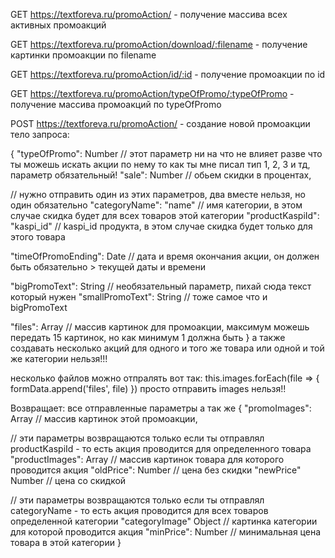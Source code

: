 
GET https://textforeva.ru/promoAction/ - получение массива всех активных промоакций


GET https://textforeva.ru/promoAction/download/:filename - получение картинки промоакции по filename


GET https://textforeva.ru/promoAction/id/:id - получение промоакции по id


GET https://textforeva.ru/promoAction/typeOfPromo/:typeOfPromo - получение массива промоакций по typeOfPromo


POST https://textforeva.ru/promoAction/ - создание новой промоакции
тело запроса:

{
  "typeOfPromo": Number // этот параметр ни на что не влияет разве что ты можешь искать акции по нему то как ты мне писал тип 1, 2, 3 и тд, параметр обязательный!
  "sale": Number // обьем скидки в процентах,

  // нужно отправить один из этих параметров, два вместе нельзя, но один обязательно
  "categoryName": "name" // имя категории, в этом случае скидка будет для всех товаров этой категории
  "productKaspiId": "kaspi_id" // kaspi_id продукта, в этом случае скидка будет только для этого товара

  "timeOfPromoEnding": Date // дата и время окончания акции, он должен быть обязательно > текущей даты и времени

  "bigPromoText": String // необязательный параметр, пихай сюда текст который нужен
  "smallPromoText": String // тоже самое что и bigPromoText

  "files": Array // массив картинок для промоакции, максимум можешь передать 15 картинок, но как минимум 1 должна быть
}
а также создавать несколько акций для одного и того же товара или одной и той же категории нельзя!!!

несколько файлов можно отпралять вот так:
this.images.forEach(file => {
  formData.append('files', file)
})
просто отправить images нельзя!!

Возвращает:
все отправленные параметры а так же
{
  "promoImages": Array // массив картинок этой промоакции,

  // эти параметры возвращаются только если ты отправлял productKaspiId - то есть акция проводится для определенного товара
  "productImages": Array // массив картинок товара для которого проводится акция
  "oldPrice": Number // цена без скидки
  "newPrice" Number // цена со скидкой


  // эти параметры возвращаются только если ты отправлял categoryName - то есть акция проводится для всех товаров определенной категории
  "categoryImage" Object // картинка категории для которой проводится акция
  "minPrice": Number // минимальная цена товара в этой категории
}


